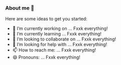 ### About me 👋

Here are some ideas to get you started:

- 🔭 I’m currently working on ... Fxxk everything!
- 🌱 I’m currently learning ... Fxxk everything!
- 👯 I’m looking to collaborate on ... Fxxk everything!
- 🤔 I’m looking for help with ... Fxxk everything!
- 📫 How to reach me: ... Fxxk everything!
- 😄 Pronouns: ... Fxxk everything!
